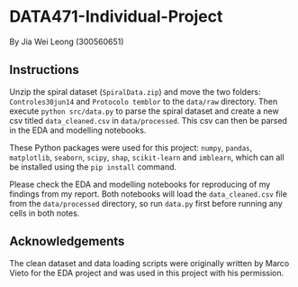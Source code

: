 # DATA471-Individual-Project

By Jia Wei Leong (300560651)

## Instructions

Unzip the spiral dataset (`SpiralData.zip`) and move the two folders: `Controles30jun14` and `Protocolo temblor` to the `data/raw` directory. Then execute `python src/data.py` to parse the spiral dataset and create a new csv titled `data_cleaned.csv` in `data/processed`. This csv can then be parsed in the EDA and modelling notebooks.

These Python packages were used for this project: `numpy`, `pandas`, `matplotlib`, `seaborn`, `scipy`, `shap`, `scikit-learn` and `imblearn`, which can all be installed using the `pip install` command.

Please check the EDA and modelling notebooks for reproducing of my findings from my report. Both notebooks will load the `data_cleaned.csv` file from the `data/processed` directory, so run `data.py` first before running any cells in both notes.

## Acknowledgements

The clean dataset and data loading scripts were originally written by Marco Vieto for the EDA project and was used in this project with his permission.
